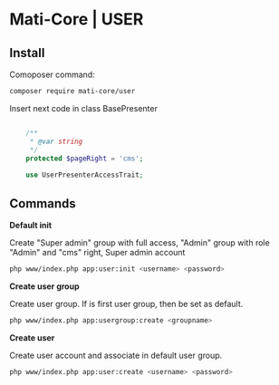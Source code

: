 # Mati-Core  | USER

Install
-------

Comoposer command:
```bash
composer require mati-core/user
```

Insert next code in class BasePresenter

```php

    /**
	 * @var string
	 */
	protected $pageRight = 'cms';
	
    use UserPresenterAccessTrait;

```

Commands
--------

**Default init**

Create "Super admin" group with full access, 
"Admin" group with role "Admin" and "cms" right, 
Super admin account

```bash
php www/index.php app:user:init <username> <password> 
```

**Create user group**

Create user group. If is first user group, then be set as default.

```bash
php www/index.php app:usergroup:create <groupname>
```

**Create user**

Create user account and associate in default user group.

```bash
php www/index.php app:user:create <username> <password> 
```